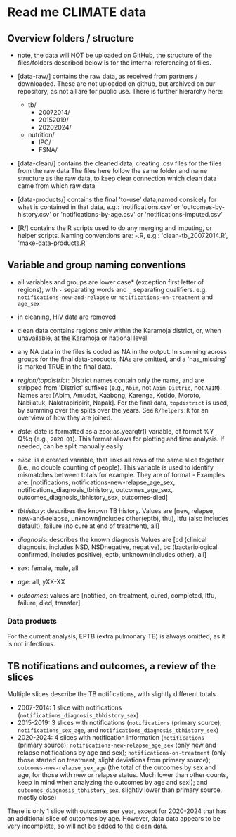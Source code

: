 # Read me CLIMATE data

## Overview folders / structure

* note, the data will NOT be uploaded on GitHub, the structure of the files/folders described below is for the internal referencing of files.

- [data-raw/] contains the raw data, as received from partners / downloaded. These are not uploaded on github, but archived on our repository, as not all are for public use. There is further hierarchy here:
  - tb/
    - 20072014/
    - 20152019/
    - 20202024/
  - nutrition/
    - IPC/
    - FSNA/

- [data-clean/] contains the cleaned data, creating .csv files for the files from the raw data
The files here follow the same folder and name structure as the raw data, to keep clear connection which clean data came from which raw data

- [data-products/] contains the final 'to-use' data,named consicely for what is contained in that data, e.g.: 'notifications.csv' or 'outcomes-by-history.csv' or 'notifications-by-age.csv' or 'notifications-imputed.csv'

- [R/] contains the R scripts used to do any merging and imputing, or helper scripts. Naming conventions are: <action>-<file>.R, e.g.: 'clean-tb_20072014.R', 'make-data-products.R' 

## Variable and group naming conventions

- all variables and groups are lower case* (exception first letter of regions), with `-` separating words and `_` separating qualifiers. e.g. `notifications-new-and-relapse` or `notifications-on-treatment` and `age_sex`
- in cleaning, HIV data are removed
- clean data contains regions only within the Karamoja district, or, when unavailable, at the Karamoja or national level
- any NA data in the files is coded as NA in the output. In summing across groups for the final data-products, NAs are omitted, and a 'has_missing' is marked TRUE in the final data.

- *region/topdistrict*: District names contain only the name, and are stripped from 'District' suffixes (e.g., `Abim`, not `Abim Distric`, not `ABIM`). Names are: [Abim, Amudat, Kaabong, Karenga, Kotido, Moroto, Nabilatuk, Nakarapiripirit, Napak]. For the final data, `topdistrict` is used, by summing over the splits over the years.  See `R/helpers.R` for an overview of how they are joined.

- *date*: date is formatted as a zoo::as.yearqtr() variable, of format %Y Q%q (e.g., `2020 Q1`). This format allows for plotting and time analysis. If needed, can be split manually easily

- *slice*: is a created variable, that links all rows of the same slice together (i.e., no double counting of people). This variable is used to identify mismatches between totals for example. They are of format <keyOutput>-<qualifyer>_<grouping>_<grouping> Examples are: [notifications, notifications-new-relapse_age_sex, notifications_diagnosis_tbhistory, outcomes_age_sex, outcomes_diagnosis_tbhistory_sex, outcomes-died]

- *tbhistory*: describes the known TB history. Values are [new, relapse, new-and-relapse, unknown(includes other(eptb), thu), ltfu (also includes default), failure (no cure at end of treatment), all]

- *diagnosis*: describes the known diagnosis.Values are [cd (clinical diagnosis, includes NSD, NSDnegative, negative), bc (bacteriological confirmed, includes positive), eptb, unknown(includes other), all]

- *sex*: female, male, all

- *age*: all, yXX-XX

- *outcomes*: values are [notified, on-treatment, cured, completed, ltfu, failure, died, transfer]

### Data products
 
For the current analysis, EPTB (extra pulmonary TB) is always omitted, as it is not infectious.

## TB notifications and outcomes, a review of the slices

Multiple slices describe the TB notifications, with slightly different totals
- 2007-2014: 1 slice with notifications (`notifications_diagnosis_tbhistory_sex`)
- 2015-2019: 3 slices with notifications (`notifications` (primary source); `notifications_sex_age`, and `notifications_diagnosis_tbhistory_sex`)
- 2020-2024: 4 slices with notification information (`notifications` (primary source); `notifications-new-relapse_age_sex` (only new and relapse notifications by age and sex); `notifications-on-treatment` (only those started on treatment, slight deviations from primary source); `outcomes-new-relapse_sex_age` (the total of the outcomes by sex and age, for those with new or relapse status. Much lower than other counts, keep in mind when analyzing the outcomes by age and sex!); and `outcomes_diagnosis_tbhistory_sex`, slightly lower than primary source, mostly close)

There is only 1 slice with outcomes per year, except for 2020-2024 that has an additional slice of outcomes by age. However, data data appears to be very incomplete, so will not be added to the clean data.


